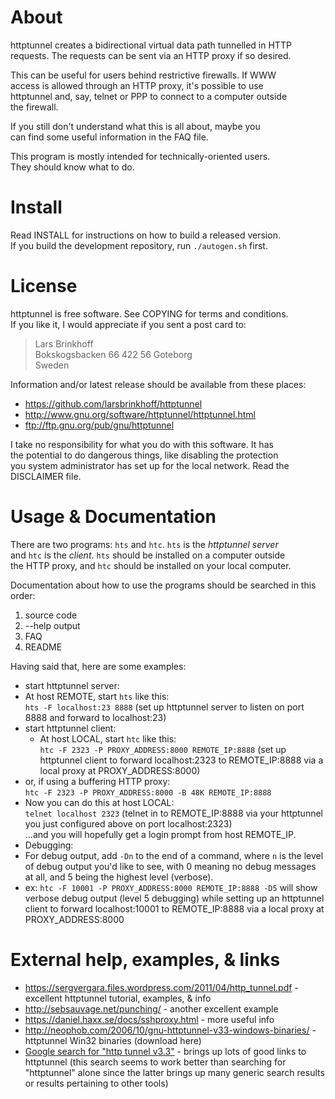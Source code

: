 # About
httptunnel creates a bidirectional virtual data path tunnelled in HTTP  
requests.  The requests can be sent via an HTTP proxy if so desired.  

This can be useful for users behind restrictive firewalls.  If WWW  
access is allowed through an HTTP proxy, it's possible to use  
httptunnel and, say, telnet or PPP to connect to a computer outside  
the firewall.  

If you still don't understand what this is all about, maybe you  
can find some useful information in the FAQ file.  

This program is mostly intended for technically-oriented users.  
They should know what to do.  

# Install
Read INSTALL for instructions on how to build a released version.  
If you build the development repository, run `./autogen.sh` first.  

# License
httptunnel is free software.  See COPYING for terms and conditions.  
If you like it, I would appreciate if you sent a post card to:  
> Lars Brinkhoff  
> Bokskogsbacken 66
> 422 56  Goteborg  
> Sweden  

Information and/or latest release should be available from these places:  
 * https://github.com/larsbrinkhoff/httptunnel
 * http://www.gnu.org/software/httptunnel/httptunnel.html  
 * ftp://ftp.gnu.org/pub/gnu/httptunnel  

I take no responsibility for what you do with this software.  It has  
the potential to do dangerous things, like disabling the protection  
you system administrator has set up for the local network.  Read the  
DISCLAIMER file.  

# Usage & Documentation
There are two programs: `hts` and `htc`.  `hts` is the *httptunnel server*  
and `htc` is the *client*.  `hts` should be installed on a computer outside  
the HTTP proxy, and `htc` should be installed on your local computer.  

Documentation about how to use the programs should be searched in this  
order:  
 1. source code  
 2. --help output  
 3. FAQ  
 4. README  

Having said that, here are some examples:  
 * start httptunnel server:  
  * At host REMOTE, start `hts` like this:  
    `hts -F localhost:23 8888` (set up httptunnel server to listen on port 8888 and forward to localhost:23)   
 * start httptunnel client:  
   * At host LOCAL, start `htc` like this:  
    `htc -F 2323 -P PROXY_ADDRESS:8000 REMOTE_IP:8888` (set up httptunnel client to forward localhost:2323 to REMOTE_IP:8888 via a local proxy at PROXY_ADDRESS:8000) 
  * or, if using a buffering HTTP proxy:  
    `htc -F 2323 -P PROXY_ADDRESS:8000 -B 48K REMOTE_IP:8888`  
  * Now you can do this at host LOCAL:  
    `telnet localhost 2323` (telnet in to REMOTE_IP:8888 via your httptunnel you just configured above on port localhost:2323)  
    ...and you will hopefully get a login prompt from host REMOTE_IP.  
 * Debugging:
  * For debug output, add `-Dn` to the end of a command, where `n` is the level of debug output you'd like to see, with 0 meaning no
	debug messages at all, and 5 being the highest level (verbose).  
  * ex: `htc -F 10001 -P PROXY_ADDRESS:8000 REMOTE_IP:8888 -D5` will show verbose debug output (level 5 debugging) while setting up an httptunnel client to forward localhost:10001 to REMOTE_IP:8888 via a local proxy at PROXY_ADDRESS:8000

# External help, examples, & links

 * https://sergvergara.files.wordpress.com/2011/04/http_tunnel.pdf - excellent httptunnel tutorial, examples, & info
 * http://sebsauvage.net/punching/ - another excellent example
 * https://daniel.haxx.se/docs/sshproxy.html - more useful info
 * http://neophob.com/2006/10/gnu-httptunnel-v33-windows-binaries/ - httptunnel Win32 binaries (download here)
 * [Google search for "http tunnel v3.3"](https://www.google.com/webhp?sourceid=chrome-instant&ion=1&espv=2&ie=UTF-8#q=http%20tunnel%20v3.3) - brings up lots of good links to httptunnel (this search seems to work better than searching for "httptunnel" alone since the latter brings up many generic search results or results pertaining to other tools)
